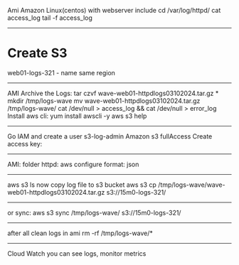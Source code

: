 Ami Amazon Linux(centos) with webserver include
cd /var/log/httpd/
cat access_log
tail -f access_log
___
# Create S3
web01-logs-321 - name
same region
___
AMI
Archive the Logs:
tar czvf wave-web01-httpdlogs03102024.tar.gz *
mkdir /tmp/logs-wave
mv wave-web01-httpdlogs03102024.tar.gz /tmp/logs-wave/
cat /dev/null > access_log && cat /dev/null > error_log
Install aws cli:  yum install awscli -y
aws s3 help
___
Go IAM and create a user
s3-log-admin
Amazon s3 fullAccess
Create access key:
___
AMI:
folder httpd: aws configure
format: json
____
aws s3 ls
now copy log file to s3 bucket
aws s3 cp /tmp/logs-wave/wave-web01-httpdlogs03102024.tar.gz s3://15m0-logs-321/
___
or sync:
aws s3 sync /tmp/logs-wave/ s3://15m0-logs-321/
____
after all clean logs in ami
rm -rf /tmp/logs-wave/*
___
Cloud Watch you can see logs, monitor metrics

